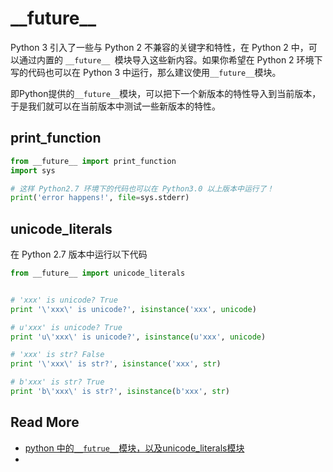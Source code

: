 # \_\_future\_\_



Python 3 引入了一些与 Python 2 不兼容的关键字和特性，在 Python 2 中，可以通过内置的 `__future__ `模块导入这些新内容。如果你希望在 Python 2 环境下写的代码也可以在 Python 3 中运行，那么建议使用`__future__`模块。

即Python提供的`__future__`模块，可以把下一个新版本的特性导入到当前版本，于是我们就可以在当前版本中测试一些新版本的特性。



## print_function

```python
from __future__ import print_function
import sys

# 这样 Python2.7 环境下的代码也可以在 Python3.0 以上版本中运行了！
print('error happens!', file=sys.stderr)

```



## unicode_literals

在 Python 2.7 版本中运行以下代码

```python
from __future__ import unicode_literals


# 'xxx' is unicode? True
print '\'xxx\' is unicode?', isinstance('xxx', unicode)

# u'xxx' is unicode? True
print 'u\'xxx\' is unicode?', isinstance(u'xxx', unicode)

# 'xxx' is str? False
print '\'xxx\' is str?', isinstance('xxx', str)

# b'xxx' is str? True
print 'b\'xxx\' is str?', isinstance(b'xxx', str)
```



## Read More

- [python 中的`__futrue__`模块，以及unicode_literals模块](https://www.cnblogs.com/ccorz/p/python-zhong-defutruemo-kuai-yi-jiunicodeliterals-.html)
- 